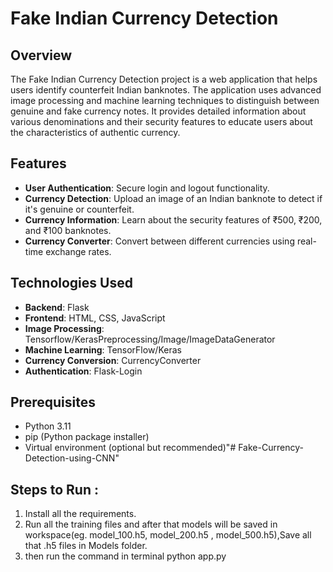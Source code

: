 # Fake Indian Currency Detection

## Overview

The Fake Indian Currency Detection project is a web application that helps users identify counterfeit Indian banknotes. The application uses advanced image processing and machine learning techniques to distinguish between genuine and fake currency notes. It provides detailed information about various denominations and their security features to educate users about the characteristics of authentic currency.

## Features

- **User Authentication**: Secure login and logout functionality.
- **Currency Detection**: Upload an image of an Indian banknote to detect if it's genuine or counterfeit.
- **Currency Information**: Learn about the security features of ₹500, ₹200, and ₹100 banknotes.
- **Currency Converter**: Convert between different currencies using real-time exchange rates.

## Technologies Used

- **Backend**: Flask
- **Frontend**: HTML, CSS, JavaScript
- **Image Processing**: Tensorflow/KerasPreprocessing/Image/ImageDataGenerator
- **Machine Learning**: TensorFlow/Keras
- **Currency Conversion**: CurrencyConverter
- **Authentication**: Flask-Login

## Prerequisites

- Python 3.11
- pip (Python package installer)
- Virtual environment (optional but recommended)"# Fake-Currency-Detection-using-CNN" 


## Steps to Run :

1. Install all the requirements.
2. Run all the training files and after that models will be saved in workspace(eg. model_100.h5, model_200.h5 , model_500.h5),Save all that .h5 files in Models folder.
3. then run the command in terminal python app.py